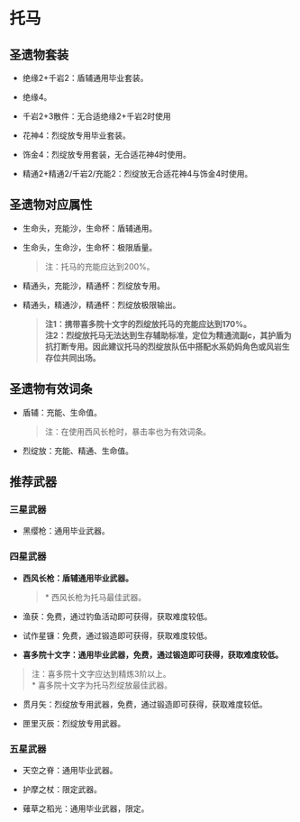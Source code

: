 # 托马

## 圣遗物套装  

- 绝缘2+千岩2：盾辅通用毕业套装。  

- 绝缘4。  

- 千岩2+3散件：无合适绝缘2+千岩2时使用  

- 花神4：烈绽放专用毕业套装。  

- 饰金4：烈绽放专用套装，无合适花神4时使用。  

- 精通2+精通2/千岩2/充能2：烈绽放无合适花神4与饰金4时使用。  

## 圣遗物对应属性  

- 生命头，充能沙，生命杯：盾辅通用。  

- 生命头，生命沙，生命杯：极限盾量。  

  > 注：托马的充能应达到200%。  

- 精通头，充能沙，精通杯：烈绽放专用。  

- 精通头，精通沙，精通杯：烈绽放极限输出。  

  > **注1：携带喜多院十文字的烈绽放托马的充能应达到170%。**  
  > **注2：烈绽放托马无法达到生存辅助标准，定位为精通流副c，其护盾为抗打断专用。因此建议托马的烈绽放队伍中搭配水系奶妈角色或风岩生存位共同出场。**  

## 圣遗物有效词条  

- 盾辅：充能、生命值。  

  > 注：在使用西风长枪时，暴击率也为有效词条。  

- 烈绽放：充能、精通、生命值。  

## 推荐武器  

### 三星武器  

- 黑缨枪：通用毕业武器。  

### 四星武器  

- **西风长枪：盾辅通用毕业武器。**

  > \* 西风长枪为托马最佳武器。  

- 渔获：免费，通过钓鱼活动即可获得，获取难度较低。  

- 试作星镰：免费，通过锻造即可获得，获取难度较低。  

- **喜多院十文字：通用毕业武器，免费，通过锻造即可获得，获取难度较低。**  

> 注：喜多院十文字应达到精炼3阶以上。  
> \* 喜多院十文字为托马烈绽放最佳武器。  

- 贯月矢：烈绽放专用武器，免费，通过锻造即可获得，获取难度较低。  

- 匣里灭辰：烈绽放专用武器。  

### 五星武器  

- 天空之脊：通用毕业武器。  

- 护摩之杖：限定武器。  

- 薙草之稻光：通用毕业武器，限定。
